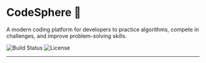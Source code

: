 # CodeSphere 🚀
A modern coding platform for developers to practice algorithms, compete in challenges, and improve problem-solving skills.

![Build Status](https://img.shields.io/badge/build-passing-brightgreen)
![License](https://img.shields.io/badge/license-MIT-blue)

---
